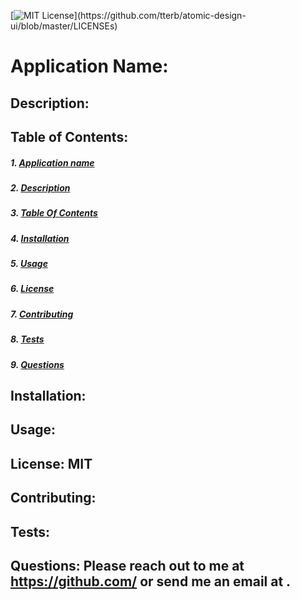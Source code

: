 [![MIT License](https://img.shields.io/apm/l/atomic-design-ui.svg?)](https://github.com/tterb/atomic-design-ui/blob/master/LICENSEs) 

  <a name="title"></a>
  # Application Name: 

  <a name="description"></a>
  ## Description: 
  
  <a name="toc"></a>
  ## Table of Contents: 
  ##### 1. [Application name](#title) 
  
  ##### 2. [Description](#description) 
  
  ##### 3. [Table Of Contents](#toc)
  
  ##### 4. [Installation](#installation) 
  
  ##### 5. [Usage](#usage)
  
  ##### 6. [License](#license) 
  
  ##### 7. [Contributing](#contributing) 
  
  ##### 8. [Tests](#tests) 
  
  ##### 9. [Questions](#questions) 

  <a name="installation"></a>
  ## Installation:  
  
  <a name="usage"></a>
  ## Usage: 
  
  <a name="license"></a>
  ## License: MIT
  
  <a name="contributing"></a>
  ## Contributing: 
  
  <a name="tests"></a>
  ## Tests: 
  
  <a name="questions"></a>
  ## Questions: Please reach out to me at https://github.com/ or send me an email at . 

